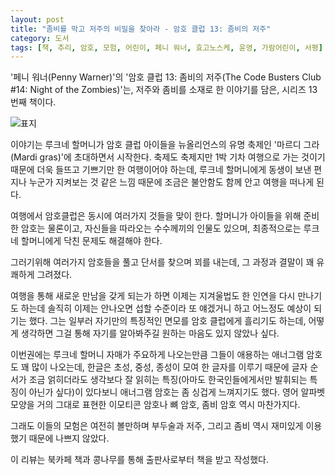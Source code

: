 ```yaml
---
layout: post
title: "좀비를 막고 저주의 비밀을 찾아라 - 암호 클럽 13: 좀비의 저주"
category: 도서
tags: [책, 추리, 암호, 모험, 어린이, 페니 워너, 효고노스케, 윤영, 가람어린이, 서평]
---
```


'페니 워너(Penny Warner)'의
'암호 클럽 13: 좀비의 저주(The Code Busters Club #14: Night of the Zombies)'는,
저주와 좀비를 소재로 한 이야기를 담은, 시리즈 13번째 책이다.

![표지](https://images2.imgbox.com/fa/3a/HqlGK3mY_o.jpg)

이야기는 루크네 할머니가 암호 클럽 아이들을
뉴올리언스의 유명 축제인 '마르디 그라(Mardi gras)'에 초대하면서 시작한다.
축제도 축제지만 1박 기차 여행으로 가는 것이기 때문에 더욱 들뜨고 기쁘기만 한 여행이어야 하는데,
루크네 할머니에게 동생이 보낸 편지나 누군가 지켜보는 것 같은 느낌 때문에
조금은 불안함도 함께 안고 여행을 떠나게 된다.

여행에서 암호클럽은 동시에 여러가지 것들을 맞이 한다.
할머니가 아이들을 위해 준비한 암호는 물론이고,
자신들을 따라오는 수수께끼의 인물도 있으며,
최종적으로는 루크네 할머니에게 닥친 문제도 해결해야 한다.

그러기위해 여러가지 암호들을 풀고 단서를 찾으며 꾀를 내는데,
그 과정과 결말이 꽤 유쾌하게 그려졌다.

여행을 통해 새로운 만남을 갖게 되는가 하면
이제는 지겨울법도 한 인연을 다시 만나기도 하는데
솔직히 이제는 안나오면 섭할 수준이라 또 얘겠거니 하고 어느정도 예상이 되기는 했다.
그는 일부러 자기만의 특징적인 면모를 암호 클럽에게 흘리기도 하는데,
어떻게 생각하면 그걸 통해 자기를 알아봐주길 원하는 마음도 있지 않았나 싶다.

이번권에는 루크네 할머니 자매가 주요하게 나오는만큼
그들이 애용하는 애너그램 암호도 꽤 많이 나오는데,
한글은 초성, 중성, 종성이 모여 한 글자를 이루기 때문에
글자 순서가 조금 얽히더라도 생각보다 잘 읽히는 특징(아마도 한국인들에게서만 발휘되는 특징이 아닌가 싶다)이 있다보니
애너그램 암호는 좀 싱겁게 느껴지기도 했다.
영어 알파벳 모양을 거의 그대로 표현한 이모티콘 암호나 뼈 암호, 좀비 암호 역시 마찬가지다.

그래도 이들의 모험은 여전히 볼만하며
부두술과 저주, 그리고 좀비 역시 재미있게 이용했기 때문에 나쁘지 않았다.



<div class="im im-info">
이 리뷰는 북카페 책과 콩나무를 통해 출판사로부터 책을 받고 작성했다.
</div>

